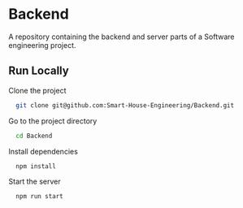 # Backend

A repository containing the backend and server parts of a Software engineering project.

## Run Locally

Clone the project

```bash
  git clone git@github.com:Smart-House-Engineering/Backend.git
```

Go to the project directory

```bash
  cd Backend
```

Install dependencies

```bash
  npm install
```

Start the server

```bash
  npm run start
```
